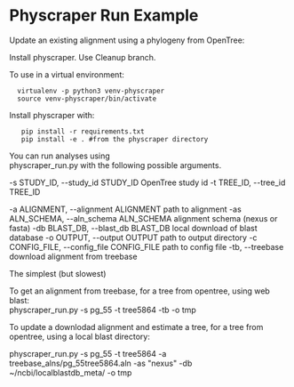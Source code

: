 # Physcraper Run Example



Update an existing alignment using a phylogeny from OpenTree:  

Install physcraper.  Use Cleanup branch. 

To use in a virtual environment:

```
  virtualenv -p python3 venv-physcraper  
  source venv-physcraper/bin/activate  
```

Install physcraper with:
```
   pip install -r requirements.txt  
   pip install -e . #from the physcraper directory
```

You can run analyses using   
    physcraper_run.py with the following possible arguments.



  -s STUDY_ID, --study_id STUDY_ID
                        OpenTree study id
  -t TREE_ID, --tree_id TREE_ID

  -a ALIGNMENT, --alignment ALIGNMENT
                        path to alignment
  -as ALN_SCHEMA, --aln_schema ALN_SCHEMA
                        alignment schema (nexus or fasta)
  -db BLAST_DB, --blast_db BLAST_DB
                        local download of blast database
  -o OUTPUT, --output OUTPUT
                        path to output directory
  -c CONFIG_FILE, --config_file CONFIG_FILE
                        path to config file
  -tb, --treebase       download alignment from treebase



The simplest (but slowest) 


To get an alignment from treebase, for a tree from opentree, using web blast:  
physcraper_run.py -s pg_55 -t tree5864 -tb -o tmp  


To update a downlodad alignment and estimate a tree, for a tree from opentree, using a local blast directory:  

physcraper_run.py -s pg_55 -t tree5864 -a treebase_alns/pg_55tree5864.aln -as "nexus" -db ~/ncbi/localblastdb_meta/ -o tmp   
